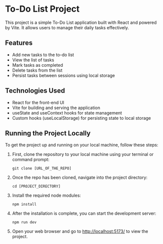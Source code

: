   <h1>To-Do List Project</h1>
    <p>This project is a simple To-Do List application built with React and powered by Vite. It allows users to manage their daily tasks effectively.</p>
    <h2>Features</h2>
    <ul>
        <li>Add new tasks to the to-do list</li>
        <li>View the list of tasks</li>
        <li>Mark tasks as completed</li>
        <li>Delete tasks from the list</li>
        <li>Persist tasks between sessions using local storage</li>
    </ul>
    <h2>Technologies Used</h2>
    <ul>
        <li>React for the front-end UI</li>
        <li>Vite for building and serving the application</li>
        <li>useState and useContext hooks for state management</li>
        <li>Custom hooks (useLocalStorage) for persisting state to local storage</li>
    </ul>
    <h2>Running the Project Locally</h2>
    <p>To get the project up and running on your local machine, follow these steps:</p>
    <ol>
        <li>First, clone the repository to your local machine using your terminal or command prompt:</li>
        <pre><code>git clone [URL_OF_THE_REPO]</code></pre>
        <li>Once the repo has been cloned, navigate into the project directory:</li>
        <pre><code>cd [PROJECT_DIRECTORY]</code></pre>
        <li>Install the required node modules:</li>
        <pre><code>npm install</code></pre>
        <li>After the installation is complete, you can start the development server:</li>
        <pre><code>npm run dev</code></pre>
        <li>Open your web browser and go to <a href="http://localhost:5173/">http://localhost:5173/</a> to view the project.</li>
    </ol>

